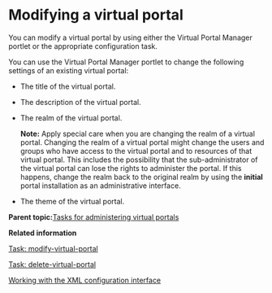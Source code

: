 # Modifying a virtual portal

You can modify a virtual portal by using either the Virtual Portal Manager portlet or the appropriate configuration task.

You can use the Virtual Portal Manager portlet to change the following settings of an existing virtual portal:

-   The title of the virtual portal.
-   The description of the virtual portal.
-   The realm of the virtual portal.

    **Note:** Apply special care when you are changing the realm of a virtual portal. Changing the realm of a virtual portal might change the users and groups who have access to the virtual portal and to resources of that virtual portal. This includes the possibility that the sub-administrator of the virtual portal can lose the rights to administer the portal. If this happens, change the realm back to the original realm by using the **initial** portal installation as an administrative interface.

-   The theme of the virtual portal.

**Parent topic:**[Tasks for administering virtual portals](../admin-system/advptsk.md)

**Related information**  


[Task: modify-virtual-portal](../admin-system/advp_cfgtsk_modify.md)

[Task: delete-virtual-portal](../admin-system/advp_cfgtsk_delete.md)

[Working with the XML configuration interface](../admin-system/adxmltsk.md)

